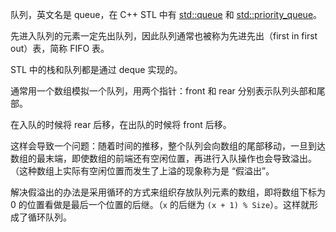 队列，英文名是 queue，在 C++ STL 中有 [std::queue](https://en.cppreference.com/w/cpp/container/queue) 和 [std::priority_queue](https://en.cppreference.com/w/cpp/container/priority_queue)。

先进入队列的元素一定先出队列，因此队列通常也被称为先进先出（first in first out）表，简称 FIFO 表。

STL 中的栈和队列都是通过 deque 实现的。

通常用一个数组模拟一个队列，用两个指针：front 和 rear 分别表示队列头部和尾部。

在入队的时候将 rear 后移，在出队的时候将 front 后移。

这样会导致一个问题：随着时间的推移，整个队列会向数组的尾部移动，一旦到达数组的最末端，即使数组的前端还有空闲位置，再进行入队操作也会导致溢出。（这种数组上实际有空闲位置而发生了上溢的现象称为是 “假溢出”。

解决假溢出的办法是采用循环的方式来组织存放队列元素的数组，即将数组下标为 0 的位置看做是最后一个位置的后继。（`x` 的后继为 `(x + 1) % Size`）。这样就形成了循环队列。
